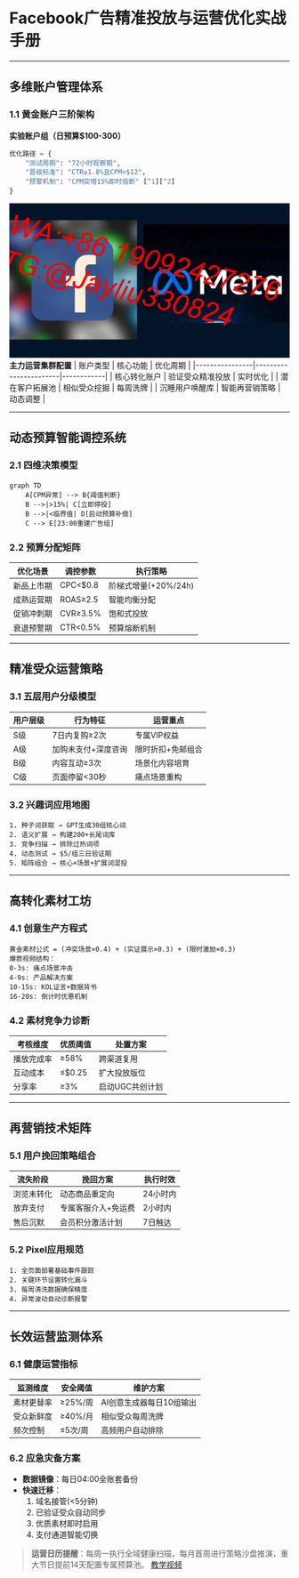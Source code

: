 
# Facebook广告精准投放与运营优化实战手册

---

## 多维账户管理体系
### 1.1 黄金账户三阶架构
**实验账户组（日预算$100-300）**
```python
优化路径 = {
    "测试周期": "72小时观察期",
    "晋级标准": "CTR≥1.8%且CPM<$12",
    "预警机制": "CPM突增15%即时熔断" [^1][^2]
}
```
![替代文字](7475612514f6d25d7155231cee0816db.jpg)
**主力运营集群配置**
| 账户类型       | 核心功能                | 优化周期   |
|----------------|-----------------------|------------|
| 核心转化账户    | 验证受众精准投放        | 实时优化   |
| 潜在客户拓展池  | 相似受众挖掘           | 每周洗牌   |
| 沉睡用户唤醒库  | 智能再营销策略         | 动态调整   |

---

## 动态预算智能调控系统
### 2.1 四维决策模型
```mermaid
graph TD
    A[CPM异常] --> B{阈值判断}
    B -->|>15%| C[立即停投]
    B -->|<临界值| D[启动预算补偿]
    C --> E[23:00重建广告组]
```

### 2.2 预算分配矩阵
| 优化场景       | 调控参数               | 执行策略                   |
|----------------|-----------------------|--------------------------|
| 新品上市期     | CPC<$0.8              | 阶梯式增量(+20%/24h)     |
| 成熟运营期     | ROAS≥2.5              | 智能均衡分配              |
| 促销冲刺期     | CVR≥3.5%              | 饱和式投放                |
| 衰退预警期     | CTR<0.5%              | 预算熔断机制              |

---

## 精准受众运营策略
### 3.1 五层用户分级模型
| 用户层级 | 行为特征               | 运营重点                  |
|----------|-----------------------|-------------------------|
| S级      | 7日内复购≥2次          | 专属VIP权益              |
| A级      | 加购未支付+深度咨询    | 限时折扣+免邮组合        |
| B级      | 内容互动≥3次           | 场景化内容培育           |
| C级      | 页面停留<30秒          | 痛点场景重构             |

### 3.2 兴趣词应用地图
```process
1. 种子词获取 → GPT生成30组核心词
2. 语义扩展 → 构建200+长尾词库
3. 竞争扫描 → 排除过热词项
4. 动态测试 → $5/组三日验证期
5. 矩阵组合 → 核心+场景+扩展词混投
```

---

## 高转化素材工坊
### 4.1 创意生产方程式
```
黄金素材公式 = (冲突场景×0.4) + (实证展示×0.3) + (限时激励×0.3)
爆款视频结构：
0-3s: 痛点场景冲击
4-9s: 产品解决方案
10-15s: KOL证言+数据背书
16-20s: 倒计时优惠机制
```

### 4.2 素材竞争力诊断
| 考核维度     | 优质阈值         | 处置方案               |
|--------------|-----------------|----------------------|
| 播放完成率   | ≥58%            | 跨渠道复用            |
| 互动成本     | ≤$0.25          | 扩大投放版位          |
| 分享率       | ≥3%             | 启动UGC共创计划       |

---

## 再营销技术矩阵
### 5.1 用户挽回策略组合
| 流失阶段     | 挽回方案                   | 执行时效   |
|--------------|---------------------------|-----------|
| 浏览未转化   | 动态商品重定向            | 24小时内   |
| 放弃支付     | 专属客服介入+免运费        | 2小时内    |
| 售后沉默     | 会员积分激活计划          | 7日触达    |

### 5.2 Pixel应用规范
```step
1. 全页面部署基础事件跟踪
2. 关键环节设置转化漏斗
3. 每周清洗数据确保精度
4. 异常波动自动诊断报警
```

---

## 长效运营监测体系
### 6.1 健康运营指标
| 监测维度       | 安全阈值         | 维护方案                     |
|----------------|-----------------|----------------------------|
| 素材更替率     | ≥25%/周         | AI创意生成器每日10组输出    |
| 受众新鲜度     | ≥40%/月         | 相似受众每周洗牌            |
| 频次控制       | ≤5次/周         | 高频用户自动排除            |

### 6.2 应急灾备方案
- **数据镜像**：每日04:00全账套备份
- **快速迁移**：
  1. 域名接管(<5分钟)
  2. 已验证受众自动同步
  3. 优质素材即时启用
  4. 支付通道智能切换

> **运营日历提醒**：每周一执行全域健康扫描，每月首周进行策略沙盘推演，重大节日提前14天配置专属预算池。
> [教学视频](https://youtube.com/shorts/IvYTwbK4hDw?feature=share)

